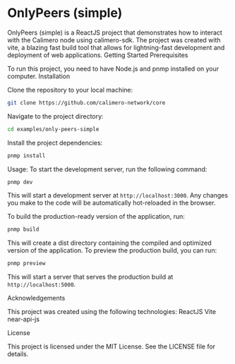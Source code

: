 # OnlyPeers (simple)

OnlyPeers (simple) is a ReactJS project that demonstrates how to interact with the Calimero node using calimero-sdk. The project was created with vite, a blazing fast build tool that allows for lightning-fast development and deployment of web applications.
Getting Started
Prerequisites

To run this project, you need to have Node.js and pnmp installed on your computer.
Installation

Clone the repository to your local machine:

```bash
git clone https://github.com/calimero-network/core
```

Navigate to the project directory:

```bash
cd examples/only-peers-simple
```

Install the project dependencies:

```bash
pnmp install
```

Usage:
To start the development server, run the following command:

```bash
pnmp dev
```

This will start a development server at `http://localhost:3000`. Any changes you make to the code will be automatically hot-reloaded in the browser.

To build the production-ready version of the application, run:

```bash
pnmp build
```

This will create a dist directory containing the compiled and optimized version of the application. To preview the production build, you can run:

```bash
pnmp preview
```

This will start a server that serves the production build at `http://localhost:5000`.

Acknowledgements

This project was created using the following technologies:
ReactJS
Vite
near-api-js

License

This project is licensed under the MIT License. See the LICENSE file for details.
